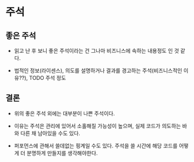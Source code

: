 # 주석

## 좋은 주석

- 읽고 난 후 보니 좋은 주석이라는 건 그나마 비즈니스에 속하는 내용정도 인 것 같다.

- 법적인 정보(라이센스), 의도를 설명하거나 결과를 경고하는 주석(비즈니스적인 이유??), TODO 주석 정도

## 결론

- 위의 좋은 주석 외에는 대부분이 나쁜 주석이다.

- 이유는 주석은 관리에 있어서 소홀해질 가능성이 높으며, 실제 코드가 의도하는 바와 다른 채 남아있을 수도 있다.

- 퍼포먼스에 관해서 쓸데없는 핑계일 수도 있다. 주석을 쓸 시간에 해당 코드를 어떻게 더 분명하게 만들지를 생각해야한다.
